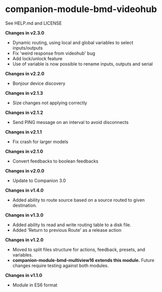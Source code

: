# companion-module-bmd-videohub


See HELP.md and LICENSE

**Changes in v2.3.0**

- Dynamic routing, using local and global variables to select inputs/outputs
- Fix 'weird response from videohub' bug
- Add lock/unlock feature
- Use of variable is now possible to rename inputs, outputs and serial

**Changes in v2.2.0**

- Bonjour device discovery

**Changes in v2.1.3**

- Size changes not applying correctly

**Changes in v2.1.2**

- Send PING message on an interval to avoid disconnects

**Changes in v2.1.1**

- Fix crash for larger models

**Changes in v2.1.0**

- Convert feedbacks to boolean feedbacks

**Changes in v2.0.0**

- Update to Companion 3.0

**Changes in v1.4.0**

- Added ability to route source based on a source routed to given destination.

**Changes in v1.3.0**

- Added ability to read and write routing table to a disk file.
- Added 'Return to previous Route' as a release action

**Changes in v1.2.0**

- Moved to split files structure for actions, feedback, presets, and variables.
- **companion-module-bmd-multiview16 extends this module.** Future changes require testing against both modules.

**Changes in v1.1.0**

- Module in ES6 format
